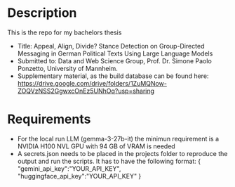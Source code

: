# Description
This is the repo for my bachelors thesis 
- Title: Appeal, Align, Divide? Stance Detection on Group-Directed Messaging in German Political Texts Using Large Language Models
- Submitted to: Data and Web Science Group, Prof. Dr. Simone Paolo Ponzetto, University of Mannheim.
- Supplementary material, as the build database can be found here: https://drive.google.com/drive/folders/1ZuMQNow-ZOQVzNSS2GgwxcOnEz5UNhOq?usp=sharing

# Requirements
- For the local run LLM (gemma-3-27b-it) the minimun requirement is a NVIDIA H100 NVL GPU with 94 GB of VRAM is needed
- A secrets.json needs to be placed in the projects folder to reproduce the output and run the scripts. It has to have the following format:
  {
    "gemini_api_key":"YOUR_API_KEY",
    "huggingface_api_key":"YOUR_API_KEY"
  }

